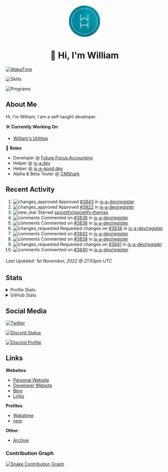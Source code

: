 <p align="center"><a href="https://williamharrison.me"><img src="https://raw.githubusercontent.com/WilliamDavidHarrison/WilliamDavidHarrison/main/assets/logo.png" height="100" width="100"></a></p>

<h1 align="center">👋 Hi, I'm William</h1>

[![WakaTime](https://wakatime.com/badge/user/817e29c1-e1ac-4adc-936b-37bfa447c165.svg?style=for-the-badge)](https://wakatime.com/@wh)

![Skills](https://skillicons.dev/icons?i=html,css,js,nodejs,py,markdown,tailwindcss)

![Programs](https://skillicons.dev/icons?i=vscode,github,githubactions,stackoverflow,cloudflare,netlify,vercel,mongodb,jquery)

<h2>About Me</h2>

Hi, I'm William, I am a self-taught developer.

🛠️ **Currently Working On**
- [William's Utilities](https://github.com/williamsutilities/bot)

💼 **Roles**
- Developer @ [Future Focus Accounting](https://github.com/futurefocusaccounting)
- Helper @ [is-a.dev](https://github.com/is-a-dev/register)
- Helper @ [is-a-good.dev](https://github.com/is-a-good-dev/register)
- Alpha & Beta Tester @ [CMShark](https://github.com/wclarkey/cmshark)

<h2>Recent Activity</h2>

<!--RECENT_ACTIVITY:start-->
1. ![changes_approved](https://cdn.jsdelivr.net/gh/Readme-Workflows/Readme-Icons@main/icons/octicons/ApprovedChanges.svg) Approved [#3843](https://github.com/is-a-dev/register/pull/3843#pullrequestreview-1163058957) in [is-a-dev/register](https://github.com/is-a-dev/register)
2. ![changes_approved](https://cdn.jsdelivr.net/gh/Readme-Workflows/Readme-Icons@main/icons/octicons/ApprovedChanges.svg) Approved [#3822](https://github.com/is-a-dev/register/pull/3822#pullrequestreview-1163058176) in [is-a-dev/register](https://github.com/is-a-dev/register)
3. ![new_star](https://cdn.jsdelivr.net/gh/Readme-Workflows/Readme-Icons@main/icons/octicons/StarredRepositoryYellow.svg) Starred [spicetify/spicetify-themes](https://github.com/spicetify/spicetify-themes)
4. ![comments](https://cdn.jsdelivr.net/gh/Readme-Workflows/Readme-Icons@main/icons/octicons/Comment.svg) Commented on [#3838](https://github.com/is-a-dev/register/pull/3838#discussion_r1010195510) in [is-a-dev/register](https://github.com/is-a-dev/register)
5. ![comments](https://cdn.jsdelivr.net/gh/Readme-Workflows/Readme-Icons@main/icons/octicons/Comment.svg) Commented on [#3838](https://github.com/is-a-dev/register/pull/3838#discussion_r1010195194) in [is-a-dev/register](https://github.com/is-a-dev/register)
6. ![changes_requested](https://cdn.jsdelivr.net/gh/Readme-Workflows/Readme-Icons@main/icons/octicons/RequestedChanges.svg) Requested changes on [#3838](https://github.com/is-a-dev/register/pull/3838#pullrequestreview-1162987941) in [is-a-dev/register](https://github.com/is-a-dev/register)
7. ![comments](https://cdn.jsdelivr.net/gh/Readme-Workflows/Readme-Icons@main/icons/octicons/Comment.svg) Commented on [#3842](https://github.com/is-a-dev/register/pull/3842#discussion_r1010194783) in [is-a-dev/register](https://github.com/is-a-dev/register)
8. ![comments](https://cdn.jsdelivr.net/gh/Readme-Workflows/Readme-Icons@main/icons/octicons/Comment.svg) Commented on [#3839](https://github.com/is-a-dev/register/pull/3839#discussion_r1010194169) in [is-a-dev/register](https://github.com/is-a-dev/register)
9. ![changes_requested](https://cdn.jsdelivr.net/gh/Readme-Workflows/Readme-Icons@main/icons/octicons/RequestedChanges.svg) Requested changes on [#3841](https://github.com/is-a-dev/register/pull/3841#pullrequestreview-1162985998) in [is-a-dev/register](https://github.com/is-a-dev/register)
10. ![comments](https://cdn.jsdelivr.net/gh/Readme-Workflows/Readme-Icons@main/icons/octicons/Comment.svg) Commented on [#3840](https://github.com/is-a-dev/register/pull/3840#discussion_r1010025045) in [is-a-dev/register](https://github.com/is-a-dev/register)
<!--RECENT_ACTIVITY:end-->

<!--RECENT_ACTIVITY:last_update-->
###### Last Updated: 1st November, 2022 @ 21:53pm UTC
<!--RECENT_ACTIVITY:last_update_end-->

<h2>Stats</h2>

<details>
<summary>Profile Stats</summary>

<br>

[![Profile Views](https://komarev.com/ghpvc/?username=williamdavidharrison&color=blue&style=for-the-badge)](https://github.com/williamdavidharrison)

</details>

<details>
<summary>GitHub Stats</summary>

<br>

[![GitHub Stats](https://github-readme-stats.api.williamharrison.dev/api?username=williamdavidharrison&theme=algolia&show_icons=true&border_radius=8&count_private=true&include_all_commits=true)](https://github.com/williamdavidharrison)

[![Top Languages](https://github-readme-stats.api.williamharrison.dev/api/top-langs/?username=williamdavidharrison&theme=algolia&layout=compact&border_radius=8)](https://github.com/williamdavidharrison)

[![GitHub Streak](https://wh-github-readme-streak-stats.herokuapp.com/?user=WilliamDavidHarrison&theme=dark)](https://github.com/williamdavidharrison)

</details>

<h2>Social Media</h2>

[![Twitter](https://img.shields.io/twitter/follow/WDHarrison09?color=1DA1F2&logo=twitter&style=for-the-badge)](https://twitter.com/intent/user?screen_name=wdharrison09)

[![Discord Status](https://discord-md-badge.api.williamharrison.dev/api/shield/853158265466257448?theme=discord-inverted)](https://discord.com/users/853158265466257448)

[![Discord Profile](https://lanyard-profile-readme.api.williamharrison.dev/api/853158265466257448)](https://discord.com/users/853158265466257448)

<h2>Links</h2>

**Websites**:
- [Personal Website](https://william.net.au)
- [Developer Website](https://williamharrison.dev)
- [Blog](https://www.williamharrison.blog)
- [Links](https://williamharrison.me)

**Profiles**:
- [Wakatime](https://wakatime.com/@wh)
- [npm](https://www.npmjs.com/~wdharrison09)

**Other**:
- [Archive](https://archive.williamharrison.dev)

### Contribution Graph
[![Snake Contribution Graph](https://github.com/WilliamDavidHarrison/WilliamDavidHarrison/blob/output/github-contribution-grid-snake.svg)](https://github.com/williamdavidharrison)
